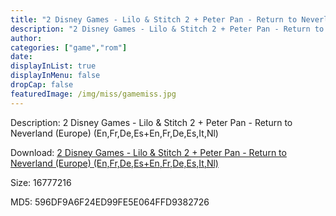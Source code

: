 ```yaml
---
title: "2 Disney Games - Lilo & Stitch 2 + Peter Pan - Return to Neverland (Europe) (En,Fr,De,Es+En,Fr,De,Es,It,Nl)"
description: "2 Disney Games - Lilo & Stitch 2 + Peter Pan - Return to Neverland (Europe) (En,Fr,De,Es+En,Fr,De,Es,It,Nl)"
author: 
categories: ["game","rom"]
date: 
displayInList: true
displayInMenu: false
dropCap: false
featuredImage: /img/miss/gamemiss.jpg
---
```


Description: 2 Disney Games - Lilo & Stitch 2 + Peter Pan - Return to Neverland (Europe) (En,Fr,De,Es+En,Fr,De,Es,It,Nl)

Download: <a style="text-decoration:underline;" href="https://mega.nz/#!jOYQgIQS!NvljiNgbSd3-1w9WalH7CrEqmj61ji3lhNIt0GN2ZR8" target = "_blank" rel = "nofollow" > 2 Disney Games - Lilo & Stitch 2 + Peter Pan - Return to Neverland (Europe) (En,Fr,De,Es+En,Fr,De,Es,It,Nl)</a>

Size: 16777216

MD5: 596DF9A6F24ED99FE5E064FFD9382726

